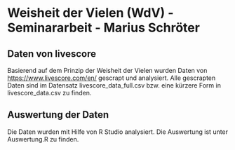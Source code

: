 # Weisheit der Vielen (WdV) - Seminararbeit - Marius Schröter
## Daten von livescore
Basierend auf dem Prinzip der Weisheit der Vielen wurden Daten von https://www.livescore.com/en/ gescrapt und analysiert.
Alle gescrapten Daten sind im Datensatz livescore_data_full.csv bzw. eine kürzere Form in livescore_data.csv zu finden.
## Auswertung der Daten
Die Daten wurden mit Hilfe von R Studio analysiert. Die Auswertung ist unter Auswertung.R zu finden.


